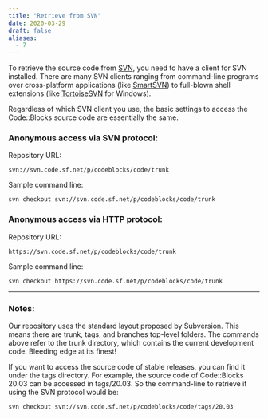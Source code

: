```yaml
---
title: "Retrieve from SVN"
date: 2020-03-29
draft: false
aliases:
  - 7
---
```


To retrieve the source code from [SVN](https://subversion.apache.org), you need to have a client for SVN installed. There are many SVN clients ranging from command-line programs over cross-platform applications (like [SmartSVN](https://www.smartsvn.com)) to full-blown shell extensions (like [TortoiseSVN](https://tortoisesvn.net) for Windows).

Regardless of which SVN client you use, the basic settings to access the Code::Blocks source code are essentially the same.

### Anonymous access via SVN protocol:

Repository URL:

    svn://svn.code.sf.net/p/codeblocks/code/trunk

Sample command line:

    svn checkout svn://svn.code.sf.net/p/codeblocks/code/trunk

### Anonymous access via HTTP protocol:

Repository URL:

    https://svn.code.sf.net/p/codeblocks/code/trunk

Sample command line:

    svn checkout https://svn.code.sf.net/p/codeblocks/code/trunk

---
 
### Notes:

Our repository uses the standard layout proposed by Subversion. This means there are trunk, tags, and branches top-level folders. The commands above refer to the trunk directory, which contains the current development code. Bleeding edge at its finest!

If you want to access the source code of stable releases, you can find it under the tags directory. For example, the source code of Code::Blocks 20.03 can be accessed in tags/20.03. So the command-line to retrieve it using the SVN protocol would be:

    svn checkout svn://svn.code.sf.net/p/codeblocks/code/tags/20.03
